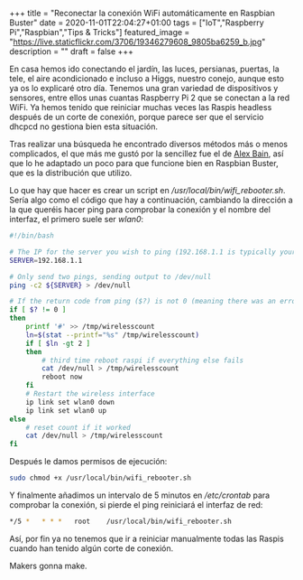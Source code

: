 +++
title =  "Reconectar la conexión WiFi automáticamente en Raspbian Buster"
date = 2020-11-01T22:04:27+01:00
tags = ["IoT","Raspberry Pi","Raspbian","Tips & Tricks"]
featured_image = "https://live.staticflickr.com/3706/19346279608_9805ba6259_b.jpg"
description = ""
draft = false
+++

En casa hemos ido conectando el jardín, las luces, persianas, puertas, la tele, el aire acondicionado e incluso a Higgs, nuestro conejo, aunque esto ya os lo explicaré otro día. Tenemos una gran variedad de dispositivos y sensores, entre ellos unas cuantas Raspberry Pi 2 que se conectan a la red WiFi. Ya hemos tenido que reiniciar muchas veces las Raspis headless después de un corte de conexión, porque parece ser que el servicio dhcpcd no gestiona bien esta situación.

Tras realizar una búsqueda he encontrado diversos métodos más o menos complicados, el que más me gustó por la sencillez fue el de [Alex Bain](http://alexba.in/blog/2015/01/14/automatically-reconnecting-wifi-on-a-raspberrypi/), así que lo he adaptado un poco para que funcione bien en Raspbian Buster, que es la distribución que utilizo.

Lo que hay que hacer es crear un script en */usr/local/bin/wifi_rebooter.sh*. Sería algo como el código que hay a continuación, cambiando la dirección a la que queréis hacer ping para comprobar la conexión y el nombre del interfaz, el primero suele ser *wlan0*:

```bash
#!/bin/bash

# The IP for the server you wish to ping (192.168.1.1 is typically your router)
SERVER=192.168.1.1

# Only send two pings, sending output to /dev/null
ping -c2 ${SERVER} > /dev/null

# If the return code from ping ($?) is not 0 (meaning there was an error)
if [ $? != 0 ]
then
    printf '#' >> /tmp/wirelesscount
    ln=$(stat --printf="%s" /tmp/wirelesscount)
    if [ $ln -gt 2 ]
    then
        # third time reboot raspi if everything else fails
        cat /dev/null > /tmp/wirelesscount
        reboot now
    fi
    # Restart the wireless interface
    ip link set wlan0 down
    ip link set wlan0 up
else
    # reset count if it worked
    cat /dev/null > /tmp/wirelesscount
fi
```

Después le damos permisos de ejecución:

```bash
sudo chmod +x /usr/local/bin/wifi_rebooter.sh
```

Y finalmente añadimos un intervalo de 5 minutos en */etc/crontab* para comprobar la conexión, si pierde el ping reiniciará el interfaz de red:

```bash
*/5 *   * * *   root    /usr/local/bin/wifi_rebooter.sh
```

Así, por fin ya no tenemos que ir a reiniciar manualmente todas las Raspis cuando han tenido algún corte de conexión.

Makers gonna make.
